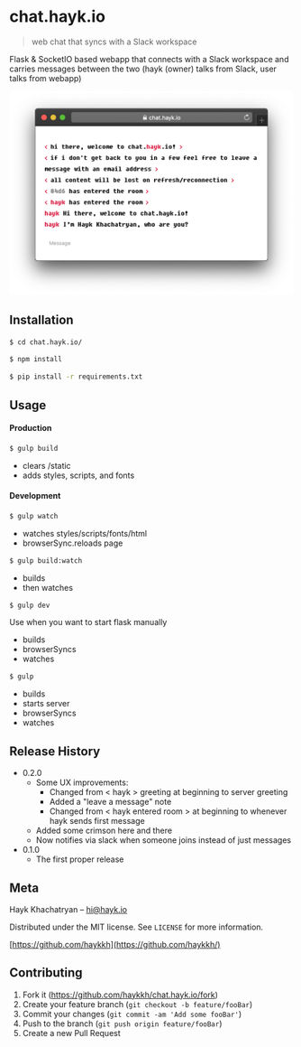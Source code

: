 # chat.hayk.io
> web chat that syncs with a Slack workspace


Flask & SocketIO based webapp that connects with a Slack workspace and carries messages between the two
(hayk (owner) talks from Slack, user talks from webapp)

![](header.png)

## Installation

```sh
$ cd chat.hayk.io/
```

```sh
$ npm install
```

```sh
$ pip install -r requirements.txt
```

## Usage

#### Production

```sh
$ gulp build
```
* clears /static
* adds styles, scripts, and fonts

#### Development

```sh
$ gulp watch
```
* watches styles/scripts/fonts/html 
* browserSync.reloads page

```sh
$ gulp build:watch
```
* builds
* then watches

```sh
$ gulp dev
```
Use when you want to start flask manually
* builds
* browserSyncs 
* watches

```sh
$ gulp
```
* builds
* starts server
* browserSyncs
* watches 

## Release History

* 0.2.0
    * Some UX improvements:
        * Changed from < hayk > greeting at beginning to server greeting
        * Added a "leave a message" note
        * Changed from < hayk entered room > at beginning to whenever hayk sends first message
    * Added some crimson here and there
    * Now notifies via slack when someone joins instead of just messages
* 0.1.0
    * The first proper release

## Meta

Hayk Khachatryan – hi@hayk.io

Distributed under the MIT license. See ``LICENSE`` for more information.

[https://github.com/haykkh](https://github.com/haykkh/)

## Contributing

1. Fork it (<https://github.com/haykkh/chat.hayk.io/fork>)
2. Create your feature branch (`git checkout -b feature/fooBar`)
3. Commit your changes (`git commit -am 'Add some fooBar'`)
4. Push to the branch (`git push origin feature/fooBar`)
5. Create a new Pull Request

<!-- Markdown link & img dfn's -->
[npm-image]: https://img.shields.io/npm/v/datadog-metrics.svg?style=flat-square
[npm-url]: https://npmjs.org/package/datadog-metrics
[npm-downloads]: https://img.shields.io/npm/dm/datadog-metrics.svg?style=flat-square
[travis-image]: https://img.shields.io/travis/dbader/node-datadog-metrics/master.svg?style=flat-square
[travis-url]: https://travis-ci.org/dbader/node-datadog-metrics
[wiki]: https://github.com/haykkh/yourproject/wiki
